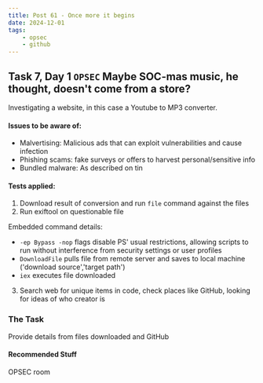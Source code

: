 ```yaml
---
title: Post 61 - Once more it begins
date: 2024-12-01
tags:
    - opsec
    - github
---
```

## Task 7, Day 1 `OPSEC` Maybe SOC-mas music, he thought, doesn't come from a store?

Investigating a website, in this case a Youtube to MP3 converter.

#### Issues to be aware of:
- Malvertising: Malicious ads that can exploit vulnerabilities and cause infection
- Phishing scams: fake surveys or offers to harvest personal/sensitive info
- Bundled malware: As described on tin

#### Tests applied: 
1) Download result of conversion and run `file` command against the files
2) Run exiftool on questionable file

Embedded command details:
  - `-ep Bypass -nop` flags disable PS' usual restrictions, allowing scripts to run without interference from security settings or user profiles
  - `DownloadFile` pulls file from remote server and saves to local machine ('download source','target path')
  - `iex` executes file downloaded

3) Search web for unique items in code, check places like GitHub, looking for ideas of who creator is

### The Task
Provide details from files downloaded and GitHub

#### Recommended Stuff
OPSEC room

